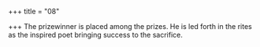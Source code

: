 +++
title = "08"

+++
The prizewinner is placed among the prizes. He is led forth in the rites as the inspired poet bringing success to the sacrifice.